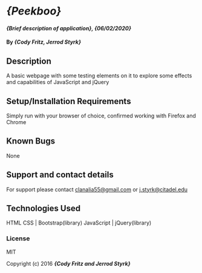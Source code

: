 # _{Peekboo}_

#### _{Brief description of application}, {06/02/2020}_

#### By _**{Cody Fritz, Jerrod Styrk}**_

## Description

A basic webpage with some testing elements on it to explore some effects and capabilities of JavaScript and jQuery

## Setup/Installation Requirements

Simply run with your browser of choice, confirmed working with Firefox and Chrome

## Known Bugs

None

## Support and contact details

For support please contact clanalia55@gmail.com or j.styrk@citadel.edu

## Technologies Used

HTML
CSS | Bootstrap(library)
JavaScript | jQuery(library)

### License

MIT

Copyright (c) 2016 **_{Cody Fritz and Jerrod Styrk}_**
